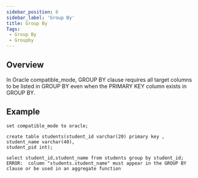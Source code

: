 ```yaml
---
sidebar_position: 6
sidebar_label: 'Group By'
title: Group By
Tags:
 - Group By
 - Groupby
---
```

## Overview
In Oracle compatible_mode, GROUP BY clause requires all target columns to be listed in GROUP BY even when the PRIMARY KEY column exists in GROUP BY.

## Example
```
set compatible_mode to oracle;

create table students(student_id varchar(20) primary key ,
student_name varchar(40),
student_pid int);

select student_id,student_name from students group by student_id;
ERROR:  column "students.student_name" must appear in the GROUP BY clause or be used in an aggregate function
```